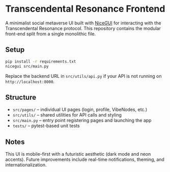 # Transcendental Resonance Frontend

A minimalist social metaverse UI built with [NiceGUI](https://nicegui.io/) for interacting with the Transcendental Resonance protocol. This repository contains the modular front-end split from a single monolithic file.

## Setup

```bash
pip install -r requirements.txt
nicegui src/main.py
```

Replace the backend URL in `src/utils/api.py` if your API is not running on `http://localhost:8000`.

## Structure

- `src/pages/` – individual UI pages (login, profile, VibeNodes, etc.)
- `src/utils/` – shared utilities for API calls and styling
- `src/main.py` – entry point registering pages and launching the app
- `tests/` – pytest-based unit tests

## Notes

This UI is mobile-first with a futuristic aesthetic (dark mode and neon accents). Future improvements include real-time notifications, theming, and internationalization.
